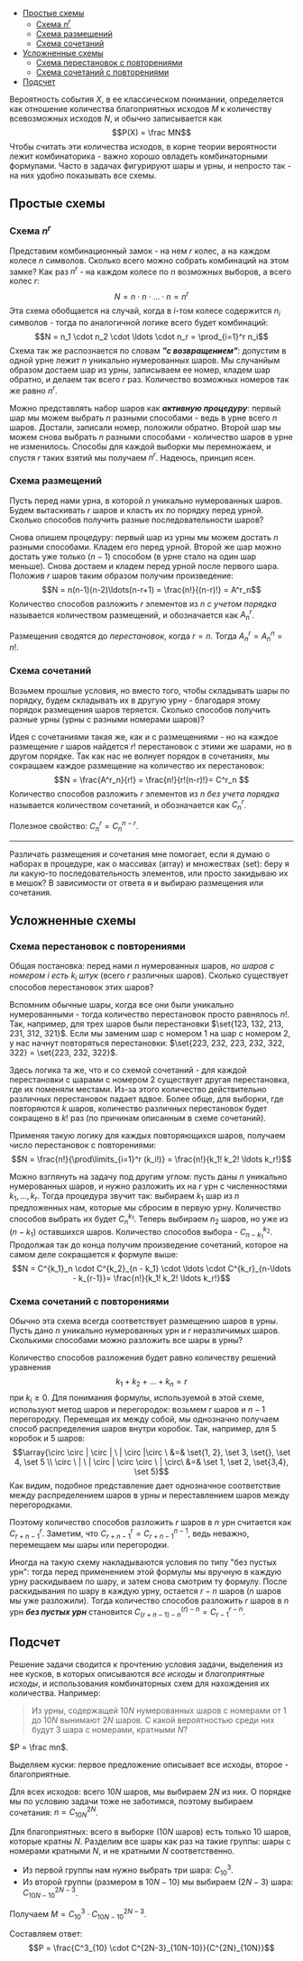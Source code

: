 - [Простые схемы](#простые-схемы)
	- [Схема $n^r$](#схема-mask)
	- [Схема размещений](#схема-размещений)
	- [Схема сочетаний](#схема-сочетаний)
- [Усложненные схемы](#усложненные-схемы)
	- [Схема перестановок с повторениями](#схема-перестановок-с-повторениями)
	- [Схема сочетаний с повторениями](#схема-сочетаний-с-повторениями)
- [Подсчет](#подсчет)

Вероятность события $X$, в ее классическом понимании, определяется как отношение количества благоприятных исходов $M$ к количеству всевозможных исходов $N$, и обычно записывается как
$$P(X) = \frac MN$$
Чтобы считать эти количества исходов, в корне теории вероятности лежит комбинаторика - важно хорошо овладеть комбинаторными формулами. Часто в задачах фигурируют шары и урны, и непросто так - на них удобно показывать все схемы.
## Простые схемы
### Схема $n^r$
Представим комбинационный замок - на нем $r$ колес, а на каждом колесе $n$ символов. Сколько всего можно собрать комбинаций на этом замке? Как раз $n^r$ - на каждом колесе по $n$ возможных выборов, а всего колес $r$:
$$N = n \cdot n \cdot \ldots \cdot n = n^r$$
Эта схема обобщается на случай, когда в $i$-том колесе содержится $n_i$ символов - тогда по аналогичной логике всего будет комбинаций:
$$N = n_1 \cdot n_2 \cdot \ldots \cdot n_r = \prod_{i=1}^r n_i$$
Схема так же распознается по словам ***"с возвращением"***: допустим в одной урне лежит $n$ уникально нумерованных шаров. Мы случанйым образом достаем шар из урны, записываем ее номер, кладем шар обратно, и делаем так всего $r$ раз. Количество возможных номеров так же равно $n^r$.

Можно представлять набор шаров как ***активную процедуру***: первый шар мы можем выбрать $n$ разными способами - ведь в урне всего $n$ шаров. Достали, записали номер, положили обратно. Второй шар мы можем снова выбрать $n$ разными способами - количество шаров в урне не изменилось. Способы для каждой выборки мы перемножаем, и спустя $r$ таких взятий мы получаем $n^r$. Надеюсь, принцип ясен.

### Схема размещений
Пусть перед нами урна, в которой $n$ уникально нумерованных шаров. Будем вытаскивать $r$ шаров и класть их по порядку перед урной. Сколько способов получить разные последовательности шаров?

Снова опишем процедуру: первый шар из урны мы можем достать $n$ разными способами. Кладем его перед урной. Второй же шар можно достать уже только $(n-1)$ способом (в урне стало на один шар меньше). Снова достаем и кладем перед урной после первого шара. Положив $r$ шаров таким образом получим произведение:
$$N = n(n-1)(n-2)\ldots(n-r+1) = \frac{n!}{(n-r)!} = A^r_n$$
Количество способов разложить $r$ элементов из $n$ *с учетом порядка* называется количеством размещений, и обозначается как $A^r_n$.

Размещения сводятся до *перестановок*, когда $r=n$. Тогда $A^r_n = A^n_n = n!$.

### Схема сочетаний
Возьмем прошлые условия, но вместо того, чтобы складывать шары по порядку, будем складывать их в другую урну - благодаря этому порядок размещения шаров теряется. Сколько способов получить разные урны (урны с разными номерами шаров)?

Идея с сочетаниями такая же, как и с размещениями - но на каждое размещение $r$ шаров найдется $r!$ перестановок с этими же шарами, но в другом порядке. Так как нас не волнует порядок в сочетаниях, мы сокращаем каждое размещение на количество их перестановок:
$$N = \frac{A^r_n}{r!} = \frac{n!}{r!(n-r)!}= C^r_n $$
Количество способов разложить $r$ элементов из $n$ *без учета порядка* называется количеством сочетаний, и обозначается как $C^r_n$.

Полезное свойство: $C^r_n = C^{n-r}_n$.

---
Различать размещения и сочетания мне помогает, если я думаю о наборах в процедуре, как о массивах (array) и множествах (set): беру я ли какую-то последовательность элементов, или просто закидываю их в мешок? В зависимости от ответа я и выбираю размещения или сочетания.

## Усложненные схемы
### Схема перестановок с повторениями
Общая постановка: перед нами $n$ нумерованных шаров, *но шаров с номером $i$ есть $k_i$ штук* (всего $r$ различных шаров). Сколько существует способов перестановок этих шаров?

Вспомним обычные шары, когда все они были уникально нумерованными - тогда количество перестановок просто равнялось $n!$. Так, например, для трех шаров были перестановки $\set{123, 132, 213, 231, 312, 321}$. Если мы заменим шар с номером $1$ на шар с номером $2$, у нас начнут повторяться перестановки: $\set{223, 232, 223, 232, 322, 322} = \set{223, 232, 322}$.

Здесь логика та же, что и со схемой сочетаний - для каждой перестановки с шарами с номером $2$ существует другая перестановка, где их поменяли местами. Из-за этого количество действительно различных перестановок падает вдвое. Более обще, для выборки, где повторяются $k$ шаров, количество различных перестановок будет сокращено в $k!$ раз (по причинам описанным в схеме сочетаний).

Применяя такую логику для каждых повторяющихся шаров, получаем число перестановок с повторениями:
$$N = \frac{n!}{\prod\limits_{i=1}^r (k_i!)} = \frac{n!}{k_1! k_2! \ldots k_r!}$$

Можно взглянуть на задачу под другим углом: пусть даны $n$ уникально нумерованных шаров, и нужно разложить их на $r$ урн с численностями $k_1, \ldots, k_r$. Тогда процедура звучит так: выбираем $k_1$ шар из $n$ предложенных нам, которые мы сбросим в первую урну. Количество способов выбрать их будет $C^{k_1}_n$. Теперь выбираем $n_2$ шаров, но уже из $(n - k_1)$ оставшихся шаров. Количество способов выбора - $C^{k_2}_{n-k_1}$. Продолжая так до конца получим произведение сочетаний, которое на самом деле сокращается к формуле выше:
$$N = C^{k_1}_n \cdot C^{k_2}_{n - k_1} \cdot \ldots \cdot C^{k_r}_{n-\ldots - k_{r-1}}= \frac{n!}{k_1! k_2! \ldots k_r!}$$

### Схема сочетаний с повторениями
Обычно эта схема всегда соответствует размещению шаров в урны. Пусть дано $n$ уникально нумерованных урн и $r$ неразличимых шаров. Сколькими способами можно разложить все шары в урны?

Количество способов разложения будет равно количеству решений уравнения
$$k_1 + k_2 + \ldots + k_n = r$$
при $k_i \geq 0$. Для понимания формулы, используемой в этой схеме, используют метод шаров и перегородок: возьмем $r$ шаров и $n-1$ перегородку. Перемещая их между собой, мы однозначно получаем способ распределения шаров внутри коробок. Так, например, для $5$ коробок и $5$ шаров:
$$\array{\circ \circ | \circ | \ | \circ |\circ \ &=& \set{1, 2}, \set 3, \set{}, \set 4, \set 5 \\ \circ \ | \ | \circ | \circ \circ \ | \circ\  &=& \set 1, \set 2, \set{3,4}, \set 5}$$
Как видим, подобное представление дает однозначное соответствие между распределением шаров в урны и переставлением шаров между перегородками.

Поэтому количество способов разложить $r$ шаров в $n$ урн считается как $C^r_{r+n-1}$. Заметим, что $C^r_{r+n-1} = C^{n-1}_{r+n-1}$, ведь неважно, перемещаем мы шары или перегородки.

Иногда на такую схему накладываются условия по типу "без пустых урн": тогда перед применением этой формулы мы вручную в каждую урну раскидываем по шару, и затем снова смотрим ту формулу. После раскидывания по шару в каждую урну, остается $r-n$ шаров ($n$ шаров мы уже разложили). Тогда количество способов разложить $r$ шаров в $n$ урн ***без пустых урн*** становится $C^{(r)-n}_{(r+n-1) - n} = C^{r-n}_{r-1}$. 
## Подсчет
Решение задачи сводится к прочтению условия задачи, выделения из нее кусков, в которых описываются *все исходы* и *благоприятные исходы*, и использования комбинаторных схем для нахождения их количества. Например:

> Из урны, содержащей $10N$ нумерованных шаров с номерами от $1$ до $10N$ вынимают $2N$ шаров. С какой вероятностью среди них будут $3$ шара с номерами, кратными $N$?

$P = \frac mn$.

Выделяем куски: первое предложение описывает все исходы, второе - благоприятные.

Для всех исходов: всего $10N$ шаров, мы выбираем $2N$ из них. О порядке мы по условию задачи тоже не заботимся, поэтому выбираем сочетания: $n = C^{2N}_{10N}$.

Для благоприятных: всего в выборке ($10N$ шаров) есть только $10$ шаров, которые кратны $N$. Разделим все шары как раз на такие группы: шары с номерами кратными $N$, и не кратными $N$ соответственно.
- Из первой группы нам нужно выбрать три шара: $C^3_{10}$.
- Из второй группы (размером в $10N - 10$) мы выбираем $(2N-3)$ шара: $C^{2N-3}_{10N-10}$.

Получаем $M = C^3_{10} \cdot C^{2N-3}_{10N-10}$.

Составляем ответ:
$$P = \frac{C^3_{10} \cdot C^{2N-3}_{10N-10}}{C^{2N}_{10N}}$$
